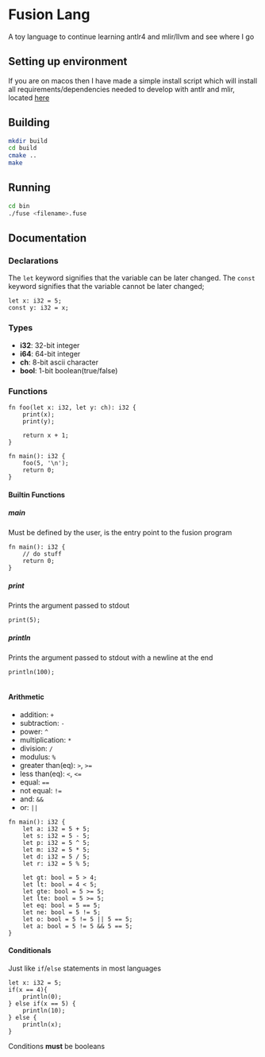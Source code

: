 # Fusion Lang
A toy language to continue learning antlr4 and mlir/llvm and see where I go

## Setting up environment
If you are on macos then I have made a simple install script which will install all requirements/dependencies needed to develop with antlr and mlir, located [here](https://github.com/jackparsonss/fusion/blob/main/scipts/setup_macos.bash)

## Building
```bash
mkdir build
cd build
cmake ..
make
```

## Running
```bash
cd bin
./fuse <filename>.fuse
```

## Documentation
### Declarations
The `let` keyword signifies that the variable can be later changed.
The `const` keyword signifies that the variable cannot be later changed;
```
let x: i32 = 5;
const y: i32 = x;
```

### Types
- **i32**: 32-bit integer
- **i64**: 64-bit integer
- **ch**: 8-bit ascii character
- **bool**: 1-bit boolean(true/false)

### Functions
```
fn foo(let x: i32, let y: ch): i32 {
    print(x);
    print(y);

    return x + 1;
}

fn main(): i32 {
    foo(5, '\n');
    return 0;
}
```

#### Builtin Functions
##### main
Must be defined by the user, is the entry point to the fusion program
```
fn main(): i32 {
    // do stuff
    return 0;
}
```

##### print
Prints the argument passed to stdout
```
print(5);
```

##### println
Prints the argument passed to stdout with a newline at the end
```
println(100);
```
```
```

#### Arithmetic
- addition: `+`
- subtraction: `-`
- power: `^`
- multiplication: `*`
- division: `/`
- modulus: `%`
- greater than(eq): `>`, `>=`
- less than(eq): `<`, `<=`
- equal: `==`
- not equal: `!=`
- and: `&&`
- or: `||`
```
fn main(): i32 {
    let a: i32 = 5 + 5;
    let s: i32 = 5 - 5;
    let p: i32 = 5 ^ 5;
    let m: i32 = 5 * 5;
    let d: i32 = 5 / 5;
    let r: i32 = 5 % 5;

    let gt: bool = 5 > 4;
    let lt: bool = 4 < 5;
    let gte: bool = 5 >= 5;
    let lte: bool = 5 >= 5;
    let eq: bool = 5 == 5;
    let ne: bool = 5 != 5;
    let o: bool = 5 != 5 || 5 == 5;
    let a: bool = 5 != 5 && 5 == 5;
}
```

#### Conditionals
Just like `if`/`else` statements in most languages
```
let x: i32 = 5;
if(x == 4){
    println(0);
} else if(x == 5) {
    println(10);
} else {
    println(x);
}
```
Conditions **must** be booleans
